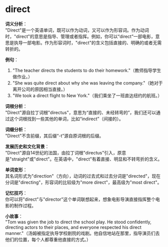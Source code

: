 # direct

**词义分析**：  
"Direct"是一个英语单词，既可以作为动词，又可以作为形容词。作为动词时，"direct"的意思是指导、管理或者指挥。例如，你可以“direct”一部电影，意思是执导一部电影。作为形容词时，"direct"的含义包括直接的、明确的或者无需转折的。

  

**例句**：

  

1.  "The teacher directs the students to do their homework."（教师指导学生做作业。）
2.  "She was quite direct about why she was leaving the company."（她对于离开公司的原因相当直接。）
3.  "We took a direct flight to New York."（我们乘坐了一班直达纽约的航班。）

  

**词根分析**：  
"Direct"源自拉丁词根"directus"，意思为“直接的、未经转弯的”，我们还可以通过这个词根找到一些其他的单词，比如“indirect”（间接的）。

  

**词缀分析**：  
"Direct"不含前缀，其后缀“-t”源自原词根的后缀。

  

**发展历史和文化背景**：  
"Direct"源自14世纪的法国，由拉丁词根"directus"引入，原意是"straight"或"direct"。在英语中，"direct"有着直接、明显和不转弯折的含义。

  

**单词变形**：  
其名词形式为"direction"（方向），动词的过去式和过去分词是"directed"，现在分词是"directing"，形容词的比较级为"more direct"，最高级为"most direct"。

  

**记忆技巧**：  
你可以将"direct"与"director"这个单词联想起来，想象电影导演直接指挥整个电影的制作过程。

  

**小故事**：  
"Tom was given the job to direct the school play. He stood confidently, directing actors to their places, and everyone respected his direct manner."（汤姆被指定执导学校剧院的戏剧。他自信地站在那里，指导演员们去他们的位置，每个人都尊重他直接的方式。）
